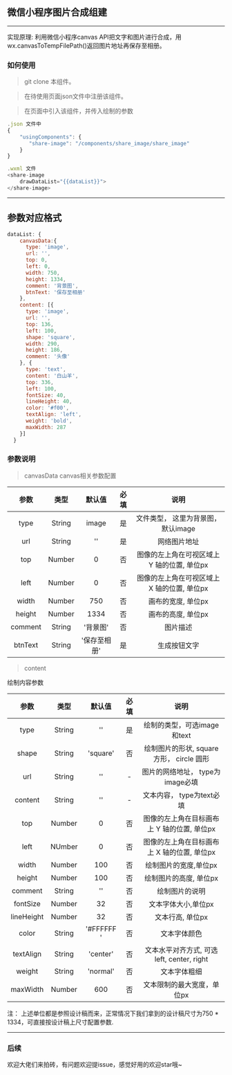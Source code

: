 ## 微信小程序图片合成组建

------

实现原理: 利用微信小程序canvas API把文字和图片进行合成，用wx.canvasToTempFilePath()返回图片地址再保存至相册。

### 如何使用

> git clone 本组件。

> 在待使用页面json文件中注册该组件。

> 在页面中引入该组件，并传入绘制的参数

``` javascript
.json 文件中
{
    "usingComponents": {
       "share-image": "/components/share_image/share_image"
    }
}

.wxml 文件
<share-image 
    drawDataList="{{dataList}}">
</share-image>

```
------

## 参数对应格式

```javascript
dataList: {
    canvasData:{
      type: 'image',
      url: '',
      top: 0,
      left: 0,
      width: 750,
      height: 1334,
      comment: '背景图',
      btnText: '保存至相册'
    },
    content: [{
      type: 'image',
      url: '',
      top: 136,
      left: 100,
      shape: 'square',
      width: 290,
      height: 186,
      comment: '头像'
    }, {
      type: 'text',
      content: '白山羊',
      top: 336,
      left: 100,
      fontSize: 40,
      lineHeight: 40,
      color: '#f00',
      textAlign: 'left',
      weight: 'bold',
      maxWidth: 287
    }]
  }
```

### 参数说明
> canvasData
canvas相关参数配置

| 参数    | 类型   |  默认值  |  必填  |  说明 |
| :----: | :-----:  | :----:  |  :--: |  :---: |
| type   | String |   image  |  是  |  文件类型， 这里为背景图，默认image |
| url    |   String   |  ''  |  是   |  网络图片地址  |
| top    |  Number  |  0  |  否   |  图像的左上角在可视区域上 Y 轴的位置, 单位px  |
| left    | Number   |  0  |  否   |    图像的左上角在可视区域上 X 轴的位置, 单位px  |
| width    |  Number  |  750  |  否  |   画布的宽度, 单位px  |
| height    |  Number  |  1334  | 否   |  画布的高度, 单位px   |
| comment    |  String  | '背景图'   |  否   |   图片描述  |
| btnText    |  String  |  '保存至相册'  |  是  |   生成按钮文字  |

> content 

绘制内容参数

| 参数 | 类型 | 默认值 | 必填 | 说明 |
| :---: | :---: | :---:| :----: | :---: |
| type  | String  | ''  | 是  |   绘制的类型，可选image和text  |
| shape  | String  | 'square'  | 否  |   绘制图片的形状, square 方形， circle 圆形  |
| url  | String  | ''  |  - |   图片的网络地址， type为image必填  |
| content  | String  | ''  | -   |  文本内容， type为text必填  |
| top  | Number  | 0  |  否  |  图像的左上角在目标画布上 Y 轴的位置, 单位px  |
| left | NUmber  |  0 |  否  |   图像的左上角在目标画布上 X 轴的位置, 单位px|
| width  | Number  | 100  | 否  |   绘制图片的宽度,单位px  |
| height  | Number  | 100  | 否   |  绘制图片的高度, 单位px  |
| comment  | String  | ''  |  否  |  绘制图片的说明  |
| fontSize  | Number  | 32  |  否 |   文本字体大小,单位px  |
| lineHeight  | Number  | 32  |  否  |  文本行高, 单位px  |
| color  | String  | '#FFFFFF '  |  否  |   文本字体颜色  |
| textAlign  | String  | 'center'  |  否  |  文本水平对齐方式, 可选left, center, right  |
| weight  | String  | 'normal'  |  否  |  文本字体粗细  |
| maxWidth  | Number  | 600  |  否  |  文本限制的最大宽度，单位px  |

 注： 上述单位都是参照设计稿而来，正常情况下我们拿到的设计稿尺寸为750 * 1334，可直接按设计稿上尺寸配置参数.

---

### 后续
欢迎大佬们来拍砖，有问题欢迎提issue，感觉好用的欢迎star哦~
